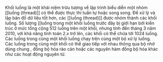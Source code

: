 Khối luồng là một khái niệm trừu tượng về lập trình biểu diễn một nhóm [[luồng (thread)]] có thể được thực thi tuần tự hoặc song song. Để xử lý và lập bản đồ dữ liệu tốt hơn, các [[luồng (thread)]] được nhóm thành các khối luồng. Số lượng [[luồng trong một khối luồng trước đây bị giới hạn bởi kiến ​​trúc ở mức tổng cộng 512 luồng trên một khối, nhưng tính đến tháng 3 năm 2010, với khả năng tính toán 2.x trở lên, các khối có thể chứa tới 1024 luồng. Các luồng trong cùng một khối luồng chạy trên cùng một bộ xử lý luồng.  Các luồng trong cùng một khối có thể giao tiếp với nhau thông qua bộ nhớ dùng chung , đồng bộ hóa rào cản hoặc các nguyên hàm đồng bộ hóa khác như các hoạt động nguyên tử.
